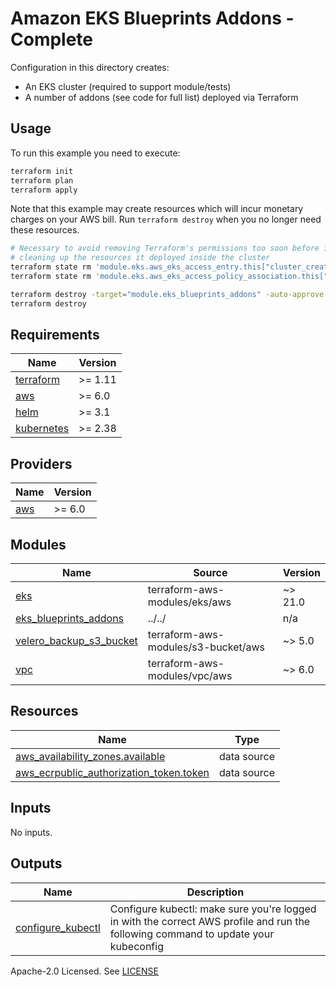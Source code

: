 # Amazon EKS Blueprints Addons - Complete

Configuration in this directory creates:

- An EKS cluster (required to support module/tests)
- A number of addons (see code for full list) deployed via Terraform

## Usage

To run this example you need to execute:

```bash
terraform init
terraform plan
terraform apply
```

Note that this example may create resources which will incur monetary charges on your AWS bill. Run `terraform destroy` when you no longer need these resources.

```bash
# Necessary to avoid removing Terraform's permissions too soon before its finished
# cleaning up the resources it deployed inside the cluster
terraform state rm 'module.eks.aws_eks_access_entry.this["cluster_creator"]' || true
terraform state rm 'module.eks.aws_eks_access_policy_association.this["cluster_creator_admin"]' || true

terraform destroy -target="module.eks_blueprints_addons" -auto-approve
terraform destroy
```

<!-- BEGIN_TF_DOCS -->
## Requirements

| Name | Version |
|------|---------|
| <a name="requirement_terraform"></a> [terraform](#requirement\_terraform) | >= 1.11 |
| <a name="requirement_aws"></a> [aws](#requirement\_aws) | >= 6.0 |
| <a name="requirement_helm"></a> [helm](#requirement\_helm) | >= 3.1 |
| <a name="requirement_kubernetes"></a> [kubernetes](#requirement\_kubernetes) | >= 2.38 |

## Providers

| Name | Version |
|------|---------|
| <a name="provider_aws"></a> [aws](#provider\_aws) | >= 6.0 |

## Modules

| Name | Source | Version |
|------|--------|---------|
| <a name="module_eks"></a> [eks](#module\_eks) | terraform-aws-modules/eks/aws | ~> 21.0 |
| <a name="module_eks_blueprints_addons"></a> [eks\_blueprints\_addons](#module\_eks\_blueprints\_addons) | ../../ | n/a |
| <a name="module_velero_backup_s3_bucket"></a> [velero\_backup\_s3\_bucket](#module\_velero\_backup\_s3\_bucket) | terraform-aws-modules/s3-bucket/aws | ~> 5.0 |
| <a name="module_vpc"></a> [vpc](#module\_vpc) | terraform-aws-modules/vpc/aws | ~> 6.0 |

## Resources

| Name | Type |
|------|------|
| [aws_availability_zones.available](https://registry.terraform.io/providers/hashicorp/aws/latest/docs/data-sources/availability_zones) | data source |
| [aws_ecrpublic_authorization_token.token](https://registry.terraform.io/providers/hashicorp/aws/latest/docs/data-sources/ecrpublic_authorization_token) | data source |

## Inputs

No inputs.

## Outputs

| Name | Description |
|------|-------------|
| <a name="output_configure_kubectl"></a> [configure\_kubectl](#output\_configure\_kubectl) | Configure kubectl: make sure you're logged in with the correct AWS profile and run the following command to update your kubeconfig |
<!-- END_TF_DOCS -->

Apache-2.0 Licensed. See [LICENSE](https://github.com/1.2.0/terraform-aws-eks-blueprints-addons/blob/main/LICENSE)
